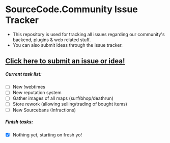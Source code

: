 # SourceCode.Community Issue Tracker

- This repository is used for tracking all issues regarding our community's backend, plugins & web related stuff.
- You can also submit ideas through the issue tracker.

## [Click here to submit an issue or idea!](https://github.com/meev/SourceCode/issues/new)

##### Current task list:
- [ ] New !webtimes
- [ ] New reputation system
- [ ] Gather images of all maps (surf/bhop/deathrun)
- [ ] Store rework (allowing selling/trading of bought items)
- [ ] New Sourcebans (Infractions)

##### Finish tasks:
- [x] Nothing yet, starting on fresh yo!
